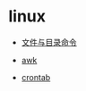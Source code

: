 # linux

- [文件与目录命令](https://github.com/darrionli/phpreview/blob/master/Linux/%E5%B8%B8%E7%94%A8%E5%91%BD%E4%BB%A4.md)

- [awk](https://github.com/darrionli/phpreview/blob/master/Linux/awk.md)

- [crontab](https://github.com/darrionli/phpreview/blob/master/Linux/crontab.md)

  

